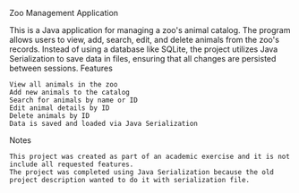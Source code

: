 Zoo Management Application

This is a Java application for managing a zoo's animal catalog. The program allows users to view, add, search, edit, and delete animals from the zoo's records. Instead of using a database like SQLite, the project utilizes Java Serialization to save data in files, ensuring that all changes are persisted between sessions.
Features

    View all animals in the zoo
    Add new animals to the catalog
    Search for animals by name or ID
    Edit animal details by ID
    Delete animals by ID
    Data is saved and loaded via Java Serialization

Notes

    This project was created as part of an academic exercise and it is not include all requested features.
    The project was completed using Java Serialization because the old project description wanted to do it with serialization file.
